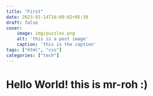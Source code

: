 ```yaml
---
title: "First"
date: 2023-01-14T16:09:02+05:30
draft: false
cover:
    image: img/puzzles.png
    alt: 'this is a post image'
    caption: 'this is the caption'
tags: ["html", "css"]
categories: ["tech"]
---
```


# Hello World! this is mr-roh :)